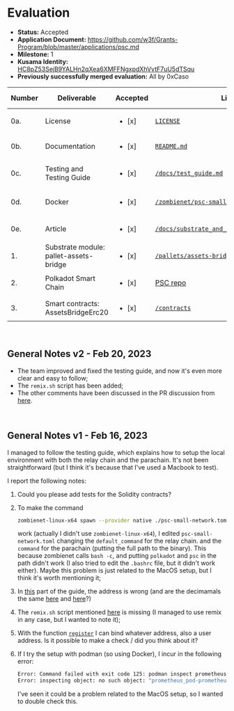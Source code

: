 # Evaluation

- **Status:** Accepted
- **Application Document:** https://github.com/w3f/Grants-Program/blob/master/applications/psc.md
- **Milestone:** 1
- **Kusama Identity:** [HC8pZ53SejB9YALHn2qXea6XMFFNgxpdXhVvtF7uU5dTSqu](https://kusama.subscan.io/account/HC8pZ53SejB9YALHn2qXea6XMFFNgxpdXhVvtF7uU5dTSqu)
- **Previously successfully merged evaluation:** All by 0xCaso

| Number | Deliverable                            | Accepted               | Link                                                                                                                                                                 | Evaluation Notes      |
| ------ | -------------------------------------- | ---------------------- | -------------------------------------------------------------------------------------------------------------------------------------------------------------------- | --------------------- |
| 0a.    | License                                | <ul><li>[x] </li></ul> | [`LICENSE`](https://github.com/OmniBTC/PSC/blob/a143c2da535d0969f6a0a5e682b24f9eb43c0873/LICENSE)                                                                    |                       |
| 0b.    | Documentation                          | <ul><li>[x] </li></ul> | [`README.md`](https://github.com/OmniBTC/PSC/blob/a143c2da535d0969f6a0a5e682b24f9eb43c0873/README.md)                                                                |                       |
| 0c.    | Testing and Testing Guide              | <ul><li>[x] </li></ul> | [`/docs/test_guide.md`](https://github.com/OmniBTC/PSC/blob/a143c2da535d0969f6a0a5e682b24f9eb43c0873/docs/test_guide.md)                                             | See **General Notes** |
| 0d.    | Docker                                 | <ul><li>[x] </li></ul> | [`/zombienet/psc-small-network.toml`](https://github.com/OmniBTC/PSC/blob/a143c2da535d0969f6a0a5e682b24f9eb43c0873/zombienet/psc-small-network.toml)                 | See **General Notes** |
| 0e.    | Article                                | <ul><li>[x] </li></ul> | [`/docs/substrate_and_evm_address_on_psc.md`](https://github.com/OmniBTC/PSC/blob/a143c2da535d0969f6a0a5e682b24f9eb43c0873/docs/substrate_and_evm_address_on_psc.md) |                       |
| 1.     | Substrate module: pallet-assets-bridge | <ul><li>[x] </li></ul> | [`/pallets/assets-bridge`](https://github.com/OmniBTC/PSC/tree/a143c2da535d0969f6a0a5e682b24f9eb43c0873/pallets/assets-bridge)                                       |                       |
| 2.     | Polkadot Smart Chain                   | <ul><li>[x] </li></ul> | [PSC repo](https://github.com/OmniBTC/PSC/tree/a143c2da535d0969f6a0a5e682b24f9eb43c0873)                                                                             |                       |
| 3.     | Smart contracts: AssetsBridgeErc20     | <ul><li>[x] </li></ul> | [`/contracts`](https://github.com/OmniBTC/PSC/blob/a143c2da535d0969f6a0a5e682b24f9eb43c0873/contracts)                                                               |                       |

<br/>

## General Notes v2 - Feb 20, 2023

- The team improved and fixed the testing guide, and now it's even more clear and easy to follow;
- The `remix.sh` script has been added;
- The other comments have been discussed in the PR discussion from [here](https://github.com/w3f/Grant-Milestone-Delivery/pull/745#issuecomment-1434160305).

<br/>

## General Notes v1 - Feb 16, 2023

I managed to follow the testing guide, which explains how to setup the local environment with both the relay chain and the parachain.
It's not been straightforward (but I think it's because that I've used a Macbook to test).

I report the following notes:

1. Could you please add tests for the Solidity contracts?
2. To make the command

   ```bash
   zombienet-linux-x64 spawn --provider native ./psc-small-network.toml
   ```

   work (actually I didn't use `zombienet-linux-x64`), I edited `psc-small-network.toml` changing the `default_command` for the relay chain. and the `command` for the parachain (putting the full path to the binary). This because zombienet calls `bash -c`, and putting `polkadot` and `psc` in the path didn't work (I also tried to edit the `.bashrc` file, but it didn't work either). Maybe this problem is just related to the MacOS setup, but I think it's worth mentioning it;

3. In [this](https://github.com/OmniBTC/PSC/blob/da10743ae93948b54c92e6779496bce3c4120a88/docs/test_guide.md#24-transfer-dot-from-relaychain-to-parachain-by-dmp) part of the guide, the address is wrong (and are the decimamals the same [here](https://github.com/OmniBTC/PSC/blob/da10743ae93948b54c92e6779496bce3c4120a88/docs/test_guide.md#24-transfer-dot-from-relaychain-to-parachain-by-dmp) and [here](https://github.com/OmniBTC/PSC/blob/da10743ae93948b54c92e6779496bce3c4120a88/docs/test_guide.md#25-transfer-dot-from-parachain-to-relaychain-by-ump)?)
4. The `remix.sh` script mentioned [here](https://github.com/OmniBTC/PSC/blob/da10743ae93948b54c92e6779496bce3c4120a88/docs/test_guide.md#421-connect-remix) is missing (I managed to use remix in any case, but I wanted to note it);
5. With the function [`register`](https://github.com/OmniBTC/PSC/blob/da10743ae93948b54c92e6779496bce3c4120a88/docs/test_guide.md#43-bind-wasm-reserved0-and-erc20-reserved0) I can bind whatever address, also a user address. Is it possible to make a check / did you think about it?
6. If I try the setup with podman (so using Docker), I incur in the following error:

   ```bash
   Error: Command failed with exit code 125: podman inspect prometheus_pod-prometheus --format json
   Error: inspecting object: no such object: "prometheus_pod-prometheus"
   ```

   I've seen it could be a problem related to the MacOS setup, so I wanted to double check this.
